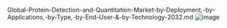 Global-Protein-Detection-and-Quantitation-Market-by-Deployment,-by-Applications,-by-Type,-by-End-User-&-by-Technology-2032.md
![image](https://github.com/user-attachments/assets/91c9994c-fea9-4579-974a-7692a0f76091)
